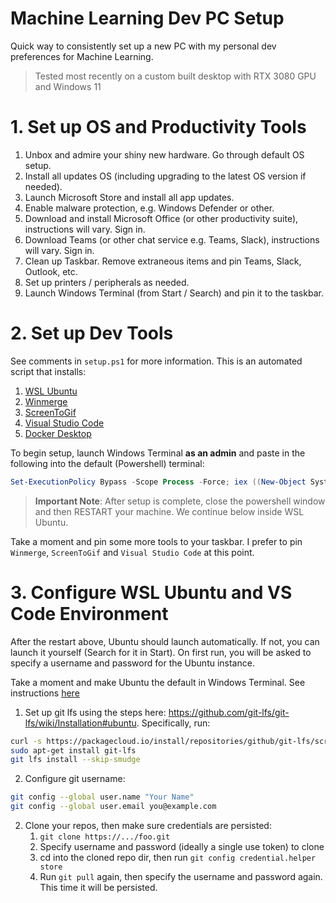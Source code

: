 # Machine Learning Dev PC Setup
Quick way to consistently set up a new PC with my personal dev preferences for Machine Learning.

> Tested most recently on a custom built desktop with RTX 3080 GPU and Windows 11

# 1. Set up OS and Productivity Tools

1. Unbox and admire your shiny new hardware. Go through default OS setup.
2. Install all updates OS (including upgrading to the latest OS version if needed). 
3. Launch Microsoft Store and install all app updates.
4. Enable malware protection, e.g. Windows Defender or other.
5. Download and install Microsoft Office (or other productivity suite), instructions will vary. Sign in. 
6. Download Teams (or other chat service e.g. Teams, Slack), instructions will vary. Sign in.
7. Clean up Taskbar. Remove extraneous items and pin Teams, Slack, Outlook, etc.
8. Set up printers / peripherals as needed.
9. Launch Windows Terminal (from Start / Search) and pin it to the taskbar.

# 2. Set up Dev Tools
See comments in ``setup.ps1`` for more information. This is an automated script that installs:

1. [WSL Ubuntu](https://docs.microsoft.com/en-us/windows/wsl/install)
2. [Winmerge](http://winmerge.org/)
3. [ScreenToGif](https://www.screentogif.com/)
4. [Visual Studio Code](https://code.visualstudio.com/)
5. [Docker Desktop](https://www.docker.com/products/docker-desktop)

To begin setup, launch Windows Terminal **as an admin** and paste in the following into the default (Powershell) terminal:

```powershell
Set-ExecutionPolicy Bypass -Scope Process -Force; iex ((New-Object System.Net.WebClient).DownloadString('https://raw.githubusercontent.com/tjaffri/ml-dev-pc-setup/master/setup.ps1'))
```

> **Important Note**: After setup is complete, close the powershell window and then RESTART your machine. We continue below inside WSL Ubuntu.

Take a moment and pin some more tools to your taskbar. I prefer to pin `Winmerge`, `ScreenToGif` and `Visual Studio Code` at this point.

# 3. Configure WSL Ubuntu and VS Code Environment
After the restart above, Ubuntu should launch automatically. If not, you can launch it yourself (Search for it in Start). On first run, you will be asked to specify a username and password for the Ubuntu instance.

Take a moment and make Ubuntu the default in Windows Terminal. See instructions [here](https://www.howtogeek.com/720524/how-to-change-the-default-shell-in-windows-terminal/)

1. Set up git lfs using the steps here: https://github.com/git-lfs/git-lfs/wiki/Installation#ubuntu. Specifically, run:

```bash
curl -s https://packagecloud.io/install/repositories/github/git-lfs/script.deb.sh | sudo bash
sudo apt-get install git-lfs
git lfs install --skip-smudge
```

2. Configure git username:

```bash
git config --global user.name "Your Name"
git config --global user.email you@example.com
```

2. Clone your repos, then make sure credentials are persisted:
    1. ``git clone https://.../foo.git``
    2. Specify username and password (ideally a single use token) to clone
    3. cd into the cloned repo dir, then run ``git config credential.helper store``
    4. Run ``git pull`` again, then specify the username and password again. This time it will be persisted.
